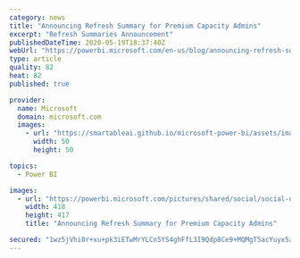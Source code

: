 ```yaml
---
category: news
title: "Announcing Refresh Summary for Premium Capacity Admins"
excerpt: "Refresh Summaries Announcement"
publishedDateTime: 2020-05-19T18:37:40Z
webUrl: "https://powerbi.microsoft.com/en-us/blog/announcing-refresh-summary-for-premium-capacity-admins/"
type: article
quality: 82
heat: 82
published: true

provider:
  name: Microsoft
  domain: microsoft.com
  images:
    - url: "https://smartableai.github.io/microsoft-power-bi/assets/images/organizations/microsoft.com-50x50.jpg"
      width: 50
      height: 50

topics:
  - Power BI

images:
  - url: "https://powerbi.microsoft.com/pictures/shared/social/social-default-image.png"
    width: 418
    height: 417
    title: "Announcing Refresh Summary for Premium Capacity Admins"

secured: "1wz5jVhi0r+xu+pk3iETwMrYLCn5YS4ghFfL3I9Qdp8Ce9+MQMgT5acYuyx5z7ohhheUvyJ8RsKE3KWGVKHaKO3xNEhfDj+ijegWOARsY6Sbv70bI3cZACF2VOp3kHc8xGGXGmiBLFfXu51N96P/z9HYyp6NcVtnIXLgPQyPOXehwXEfgs3DOx1I4F1VdKr/8Z5QhUg/jljqdHqZtVi+VU/OYukMEfyK1QesKMbDWQg+YTidg/DVQ1W0g/Pc4WyxdaakFjrQLzXsOzowSWWOvqenmGizzrH9h2Mbau0H/v5y0r32fX4NIudVO3FU03PvjW5AUB3mPxcDCYWZUoouaw==;BzdEN4qg6EJdKGVlmTpVog=="
---
```


